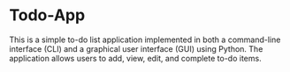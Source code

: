 # Todo-App
This is a simple to-do list application implemented in both a command-line interface (CLI) and a graphical user interface (GUI) using Python. The application allows users to add, view, edit, and complete to-do items.
